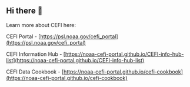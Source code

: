 ## Hi there 👋

Learn more about CEFI here:

CEFI Portal - [https://psl.noaa.gov/cefi_portal](https://psl.noaa.gov/cefi_portal)

CEFI Information Hub - [https://noaa-cefi-portal.github.io/CEFI-info-hub-list](https://noaa-cefi-portal.github.io/CEFI-info-hub-list)

CEFI Data Cookbook - [https://noaa-cefi-portal.github.io/cefi-cookbook](https://noaa-cefi-portal.github.io/cefi-cookbook)

<!--

**Here are some ideas to get you started:**

🙋‍♀️ A short introduction - what is your organization all about?
🌈 Contribution guidelines - how can the community get involved?
👩‍💻 Useful resources - where can the community find your docs? Is there anything else the community should know?
🍿 Fun facts - what does your team eat for breakfast?
🧙 Remember, you can do mighty things with the power of [Markdown](https://docs.github.com/github/writing-on-github/getting-started-with-writing-and-formatting-on-github/basic-writing-and-formatting-syntax)
-->
